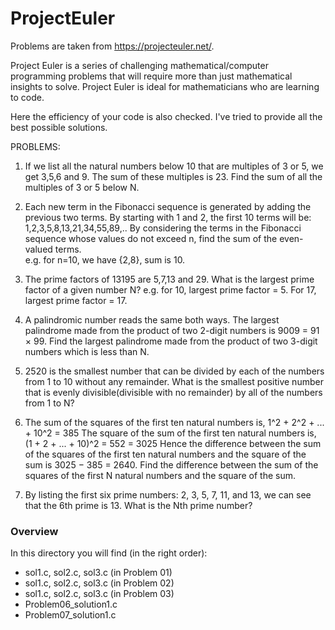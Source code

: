 # ProjectEuler

Problems are taken from https://projecteuler.net/.

Project Euler is a series of challenging mathematical/computer programming problems that will require more than just mathematical 
insights to solve. Project Euler is ideal for mathematicians who are learning to code. 

Here the efficiency of your code is also checked.
I've tried to provide all the best possible solutions.

PROBLEMS:

1. If we list all the natural numbers below 10 that are multiples of 3 or 5, we get 3,5,6 and 9. The sum of these multiples is 23.
   Find the sum of all the multiples of 3 or 5 below N.

2. Each new term in the Fibonacci sequence is generated by adding the previous two terms. By starting with 1 and 2,
   the first 10 terms will be:
      1,2,3,5,8,13,21,34,55,89,..
   By considering the terms in the Fibonacci sequence whose values do not exceed n, find the sum of the even-valued terms.  
   e.g. for n=10, we have {2,8}, sum is 10.
   
3. The prime factors of 13195 are 5,7,13 and 29. What is the largest prime factor of a given number N?
   e.g. for 10, largest prime factor = 5. For 17, largest prime factor = 17.

4. A palindromic number reads the same both ways. The largest palindrome made from the product of two 2-digit numbers is 9009 = 91 × 99.
   Find the largest palindrome made from the product of two 3-digit numbers which is less than N.
   
5. 2520 is the smallest number that can be divided by each of the numbers from 1 to 10 without any remainder. 
   What is the smallest positive number that is evenly divisible(divisible with no remainder) by all of the numbers from 1 to N?
   
6. The sum of the squares of the first ten natural numbers is,
      1^2 + 2^2 + ... + 10^2 = 385
   The square of the sum of the first ten natural numbers is,
     (1 + 2 + ... + 10)^2 = 552 = 3025
   Hence the difference between the sum of the squares of the first ten natural numbers and the square of the sum is 3025 − 385 = 2640.
   Find the difference between the sum of the squares of the first N natural numbers and the square of the sum. 
   
7. By listing the first six prime numbers: 2, 3, 5, 7, 11, and 13, we can see that the 6th prime is 13.
   What is the Nth prime number?


### Overview 

In this directory you will find (in the right order):
* sol1.c, sol2.c, sol3.c (in Problem 01)
* sol1.c, sol2.c, sol3.c (in Problem 02)
* sol1.c, sol2.c, sol3.c (in Problem 03)
* Problem06_solution1.c
* Problem07_solution1.c
